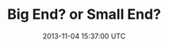 ---
layout: post
date: 2013-11-04 15:37:00 UTC
title: Big End? or Small End?
description: How to judge whether the storage method of your CPU is big-end or small-end?
noEnVersion: true
categories: en posts
---